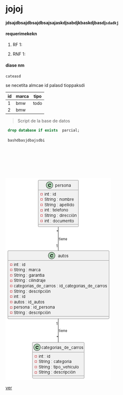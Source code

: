 # jojoj

#### jdsajdbsajdbsajdbsajsajaskdjsabdjkbaskdjbasdj`sdadkj`

#### requerimekekn

1. RF 1:

1. RNF 1:

#### diase nm

`cateasd `

se necetita almcae id palasd tioppaksdi 

| id | marca | tipo|
|----|-------|-----|
| 1  | bmw   | todo|
| 2  | bmw   |


> Script de la base de datos
```sql
 drop database if exists  parcial;

 bashdbasjdbajsdbi



 

 
```

![imgebsda bsda](jj/base.png)

[ver](https://trello.com/b/lInsAP0U/proyecto-de-carros)
